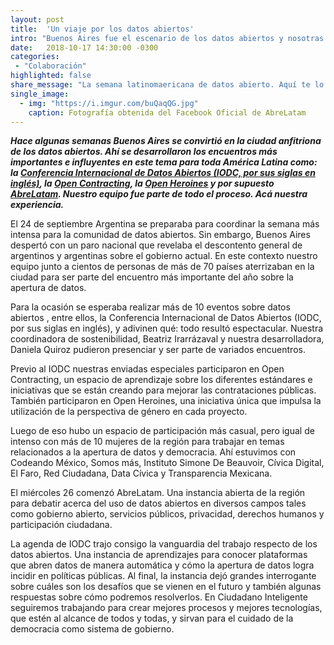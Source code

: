 ```yaml
---
layout: post
title:  'Un viaje por los datos abiertos'
intro: "Buenos Aires fue el escenario de los datos abiertos y nosotras fuimos parte de todos los encuentros"
date:   2018-10-17 14:30:00 -0300
categories:
 - "Colaboración"
highlighted: false
share_message: "La semana latinomaericana de datos abierto. Aquí te lo cuenta @ciudadanoi"
single_image:
  - img: "https://i.imgur.com/buQaqQG.jpg"
    caption: Fotografía obtenida del Facebook Oficial de AbreLatam
---
```

***Hace algunas semanas Buenos Aires se convirtió en la ciudad anfitriona de los datos abiertos. Ahí se desarrollaron los encuentros más importantes e influyentes en este tema para toda América Latina como: la [Conferencia Internacional de Datos Abiertos (IODC, por sus siglas en inglés)](https://www.opendatacon.org/#/), la  [Open Contracting](https://www.open-contracting.org/), la  [Open Heroines](https://openheroines.org/international-open-data-conference-2018-the-open-heroines-do-a-thon-39e255474435) y por supuesto [AbreLatam](http://2018.abrelatam.org/). Nuestro equipo fue parte de todo el proceso. Acá nuestra experiencia.***

El 24 de septiembre Argentina se preparaba para coordinar la semana más intensa para la comunidad de datos abiertos. Sin embargo, Buenos Aires despertó con un paro nacional que revelaba el descontento general de argentinos y argentinas sobre el gobierno actual. En este contexto nuestro equipo junto a cientos de personas de más de 70 países aterrizaban en la ciudad para ser parte del encuentro más importante del año sobre la apertura de datos. 

Para la ocasión se esperaba realizar más de 10 eventos sobre datos abiertos , entre ellos, la Conferencia Internacional de Datos Abiertos (IODC, por sus siglas en inglés), y adivinen qué: todo resultó espectacular. Nuestra coordinadora de sostenibilidad, Beatriz Irarrázaval y nuestra desarrolladora, Daniela Quiroz pudieron presenciar y ser parte de variados encuentros. 

Previo al IODC nuestras enviadas especiales participaron  en Open Contracting, un espacio de aprendizaje sobre los diferentes estándares e iniciativas que se están creando para mejorar las contrataciones públicas. También participaron  en Open Heroines,   una iniciativa única que impulsa la utilización de la perspectiva de género en cada proyecto.

Luego de eso hubo un espacio de participación más casual, pero igual de intenso con más de 10 mujeres de la región para trabajar en temas relacionados a la apertura de datos y democracia.  Ahí estuvimos con Codeando México, Somos más, Instituto Simone De Beauvoir, Cívica Digital, El Faro, Red Ciudadana, Data Cívica y Transparencia Mexicana. 

El miércoles 26 comenzó AbreLatam. Una instancia abierta de la región para debatir acerca del uso de datos abiertos en diversos campos tales como gobierno abierto, servicios públicos, privacidad, derechos humanos y participación ciudadana.

La agenda de IODC trajo consigo la vanguardia del trabajo respecto de los datos abiertos. Una instancia de aprendizajes para conocer plataformas que abren datos de manera automática y cómo la apertura de datos logra incidir en políticas públicas. Al final, la instancia dejó grandes interrogante sobre cuáles son los desafíos que se vienen en el futuro y también algunas respuestas sobre cómo podremos resolverlos. En Ciudadano Inteligente seguiremos trabajando para crear mejores procesos y mejores tecnologías, que estén al alcance de todos y todas, y sirvan para el cuidado de la democracia como sistema de gobierno.
